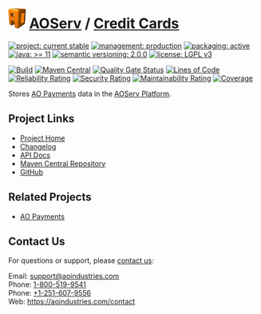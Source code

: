 # [<img src="ao-logo.png" alt="AO Logo" width="35" height="40">](https://github.com/ao-apps) [AOServ](https://aoindustries.com/aoserv/) / [Credit Cards](https://github.com/ao-apps/aoserv-credit-cards)

[![project: current stable](https://aoindustries.com/ao-badges/project-current-stable.svg)](https://aoindustries.com/life-cycle#project-current-stable)
[![management: production](https://aoindustries.com/ao-badges/management-production.svg)](https://aoindustries.com/life-cycle#management-production)
[![packaging: active](https://aoindustries.com/ao-badges/packaging-active.svg)](https://aoindustries.com/life-cycle#packaging-active)  
[![java: &gt;= 11](https://aoindustries.com/ao-badges/java-11.svg)](https://docs.oracle.com/en/java/javase/11/)
[![semantic versioning: 2.0.0](https://aoindustries.com/ao-badges/semver-2.0.0.svg)](http://semver.org/spec/v2.0.0.html)
[![license: LGPL v3](https://aoindustries.com/ao-badges/license-lgpl-3.0.svg)](https://www.gnu.org/licenses/lgpl-3.0)

[![Build](https://github.com/ao-apps/aoserv-credit-cards/workflows/Build/badge.svg?branch=master)](https://github.com/ao-apps/aoserv-credit-cards/actions?query=workflow%3ABuild)
[![Maven Central](https://maven-badges.herokuapp.com/maven-central/com.aoindustries/aoserv-credit-cards/badge.svg)](https://maven-badges.herokuapp.com/maven-central/com.aoindustries/aoserv-credit-cards)
[![Quality Gate Status](https://sonarcloud.io/api/project_badges/measure?branch=master&project=com.aoapps.platform%3Aaoapps-payments&metric=alert_status)](https://sonarcloud.io/dashboard?branch=master&id=com.aoapps.platform%3Aaoapps-payments)
[![Lines of Code](https://sonarcloud.io/api/project_badges/measure?branch=master&project=com.aoapps.platform%3Aaoapps-payments&metric=ncloc)](https://sonarcloud.io/component_measures?branch=master&id=com.aoapps.platform%3Aaoapps-payments&metric=ncloc)  
[![Reliability Rating](https://sonarcloud.io/api/project_badges/measure?branch=master&project=com.aoapps.platform%3Aaoapps-payments&metric=reliability_rating)](https://sonarcloud.io/component_measures?branch=master&id=com.aoapps.platform%3Aaoapps-payments&metric=Reliability)
[![Security Rating](https://sonarcloud.io/api/project_badges/measure?branch=master&project=com.aoapps.platform%3Aaoapps-payments&metric=security_rating)](https://sonarcloud.io/component_measures?branch=master&id=com.aoapps.platform%3Aaoapps-payments&metric=Security)
[![Maintainability Rating](https://sonarcloud.io/api/project_badges/measure?branch=master&project=com.aoapps.platform%3Aaoapps-payments&metric=sqale_rating)](https://sonarcloud.io/component_measures?branch=master&id=com.aoapps.platform%3Aaoapps-payments&metric=Maintainability)
[![Coverage](https://sonarcloud.io/api/project_badges/measure?branch=master&project=com.aoapps.platform%3Aaoapps-payments&metric=coverage)](https://sonarcloud.io/component_measures?branch=master&id=com.aoapps.platform%3Aaoapps-payments&metric=Coverage)

Stores [AO Payments](https://github.com/ao-apps/ao-payments) data in the [AOServ Platform](https://aoindustries.com/aoserv/).

## Project Links
* [Project Home](https://aoindustries.com/aoserv/credit-cards/)
* [Changelog](https://aoindustries.com/aoserv/credit-cards/changelog)
* [API Docs](https://aoindustries.com/aoserv/credit-cards/apidocs/)
* [Maven Central Repository](https://central.sonatype.com/artifact/com.aoindustries/aoserv-credit-cards)
* [GitHub](https://github.com/ao-apps/aoserv-credit-cards)

## Related Projects
* [AO Payments](https://github.com/ao-apps/ao-payments)

## Contact Us
For questions or support, please [contact us](https://aoindustries.com/contact):

Email: [support@aoindustries.com](mailto:support@aoindustries.com)  
Phone: [1-800-519-9541](tel:1-800-519-9541)  
Phone: [+1-251-607-9556](tel:+1-251-607-9556)  
Web: https://aoindustries.com/contact
